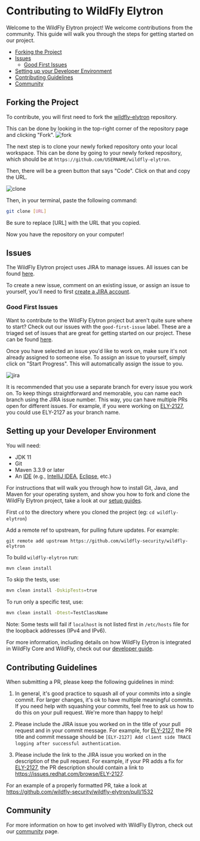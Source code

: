 Contributing to WildFly Elytron
==================================

Welcome to the WildFly Elytron project! We welcome contributions from the community. This guide will walk you through the steps for getting started on our project.

- [Forking the Project](#forking-the-project)
- [Issues](#issues)
  - [Good First Issues](#good-first-issues)
- [Setting up your Developer Environment](#setting-up-your-developer-environment)
- [Contributing Guidelines](#contributing-guidelines)
- [Community](#community)


## Forking the Project 
To contribute, you will first need to fork the [wildfly-elytron](https://github.com/wildfly-security/wildfly-elytron) repository. 

This can be done by looking in the top-right corner of the repository page and clicking "Fork".
![fork](assets/images/fork.jpg)

The next step is to clone your newly forked repository onto your local workspace. This can be done by going to your newly forked repository, which should be at `https://github.com/USERNAME/wildfly-elytron`. 

Then, there will be a green button that says "Code". Click on that and copy the URL.

![clone](assets/images/clone.png)

Then, in your terminal, paste the following command:
```bash
git clone [URL]
```
Be sure to replace [URL] with the URL that you copied.

Now you have the repository on your computer!

## Issues
The WildFly Elytron project uses JIRA to manage issues. All issues can be found [here](https://issues.redhat.com/projects/ELY/issues). 

To create a new issue, comment on an existing issue, or assign an issue to yourself, you'll need to first [create a JIRA account](https://issues.redhat.com/).


### Good First Issues
Want to contribute to the WildFly Elytron project but aren't quite sure where to start? Check out our issues with the `good-first-issue` label. These are a triaged set of issues that are great for getting started on our project. These can be found [here](https://issues.redhat.com/issues/?filter=12383825). 

Once you have selected an issue you'd like to work on, make sure it's not already assigned to someone else. To assign an issue to yourself, simply click on "Start Progress". This will automatically assign the issue to you.

![jira](assets/images/jira_start_progress.png)

It is recommended that you use a separate branch for every issue you work on. To keep things straightforward and memorable, you can name each branch using the JIRA issue number. This way, you can have multiple PRs open for different issues. For example, if you were working on [ELY-2127](https://issues.redhat.com/browse/ELY-2127), you could use ELY-2127 as your branch name.

## Setting up your Developer Environment
You will need:

* JDK 11
* Git
* Maven 3.3.9 or later
* An [IDE](https://en.wikipedia.org/wiki/Comparison_of_integrated_development_environments#Java)
(e.g., [IntelliJ IDEA](https://www.jetbrains.com/idea/download/), [Eclipse](https://www.eclipse.org/downloads/), etc.)

For instructions that will walk you through how to install Git, Java, and Maven for your operating system, and show you how to fork and clone the WildFly Elytron project, take a look at our [setup guides](https://wildfly-security.github.io/wildfly-elytron/guides/).

First `cd` to the directory where you cloned the project (eg: `cd wildfly-elytron`)

Add a remote ref to upstream, for pulling future updates.
For example:

```
git remote add upstream https://github.com/wildfly-security/wildfly-elytron
```
To build `wildfly-elytron` run:
```bash
mvn clean install
```

To skip the tests, use:

```bash
mvn clean install -DskipTests=true
```

To run only a specific test, use:

```bash
mvn clean install -Dtest=TestClassName
```
Note: Some tests will fail if `localhost` is not listed first in `/etc/hosts` file for the loopback addresses (IPv4 and IPv6).

For more information, including details on how WildFly Elytron is integrated in WildFly Core and WildFly, check out our [developer guide](https://wildfly-security.github.io/wildfly-elytron/getting-started-for-developers/).

## Contributing Guidelines

When submitting a PR, please keep the following guidelines in mind:

1. In general, it's good practice to squash all of your commits into a single commit. For larger changes, it's ok to have multiple meaningful commits. If you need help with squashing your commits, feel free to ask us how to do this on your pull request. We're more than happy to help!

2. Please include the JIRA issue you worked on in the title of your pull request and in your commit message. For example, for [ELY-2127](https://issues.redhat.com/browse/ELY-2127), the PR title and commit message should be `[ELY-2127] Add client side TRACE logging after successful authentication`.

3. Please include the link to the JIRA issue you worked on in the description of the pull request. For example, if your PR adds a fix for [ELY-2127](https://issues.redhat.com/browse/ELY-2127), the PR description should contain a link to https://issues.redhat.com/browse/ELY-2127.

For an example of a properly formatted PR, take a look at https://github.com/wildfly-security/wildfly-elytron/pull/1532

## Community
For more information on how to get involved with WildFly Elytron, check out our [community](https://wildfly-security.github.io/wildfly-elytron/community/) page.
